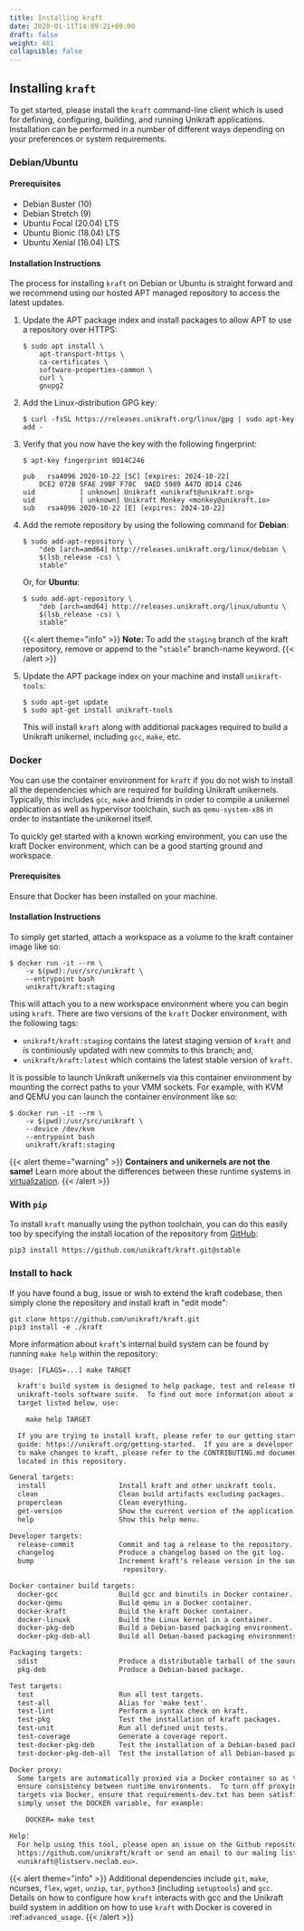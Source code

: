 ```yaml
---
title: Installing kraft
date: 2020-01-11T14:09:21+09:00
draft: false
weight: 401
collapsible: false
---
```


## Installing `kraft`

To get started, please install the `kraft` command-line client which is used for
defining, configuring, building, and running Unikraft applications. Installation
can be performed in a number of different ways depending on your preferences or
system requirements.

### Debian/Ubuntu

#### Prerequisites

 * Debian Buster (10)
 * Debian Stretch (9)
 * Ubuntu Focal (20.04) LTS
 * Ubuntu Bionic (18.04) LTS
 * Ubuntu Xenial (16.04) LTS

#### Installation Instructions

The process for installing `kraft` on Debian or Ubuntu is straight forward and
we recommend using our hosted APT managed repository to access the latest
updates.

1. Update the APT package index and install packages to allow APT to use a
   repository over HTTPS:

   ```console
   $ sudo apt install \
       apt-transport-https \
       ca-certificates \
       software-properties-common \
       curl \
       gnupg2
   ```

2. Add the Linux-distribution GPG key:

   ```console
   $ curl -fsSL https://releases.unikraft.org/linux/gpg | sudo apt-key add -
   ```

3. Verify that you now have the key with the following fingerprint:

   ```console
   $ apt-key fingerprint 8D14C246

   pub   rsa4096 2020-10-22 [SC] [expires: 2024-10-22]
       DCE2 072B 5FAE 29BF F78C  9AED 5989 A47D 8D14 C246
   uid           [ unknown] Unikraft <unikraft@unikraft.org>
   uid           [ unknown] Unikraft Monkey <monkey@unikraft.io>
   sub   rsa4096 2020-10-22 [E] [expires: 2024-10-22]
   ```


4. Add the remote repository by using the following command for **Debian**:

   ```console
   $ sudo add-apt-repository \
       "deb [arch=amd64] http://releases.unikraft.org/linux/debian \
       $(lsb_release -cs) \
       stable"
   ```

   Or, for **Ubuntu**:

   ```console
   $ sudo add-apt-repository \
       "deb [arch=amd64] http://releases.unikraft.org/linux/ubuntu \
       $(lsb_release -cs) \
       stable"
   ```

   {{< alert theme="info" >}}
   **Note:** To add the `staging` branch of the kraft repository, remove or
   append to the "`stable`" branch-name keyword.
   {{< /alert >}}

5. Update the APT package index on your machine and install `unikraft-tools`:

   ```console
   $ sudo apt-get update
   $ sudo apt-get install unikraft-tools
   ```

   This will install `kraft` along with additional packages required to build
   a Unikraft unikernel, including `gcc`, `make`, etc.

### Docker

You can use the container environment for `kraft` if you do not wish to install
all the dependencies which are required for building Unikraft unikernels.
Typically, this includes `gcc`, `make` and friends in order to compile a
unikernel application as well as hypervisor toolchain, such as `qemu-system-x86`
in order to instantiate the unikernel itself.

To quickly get started with a known working environment, you can use the kraft
Docker environment, which can be a good starting ground and workspace.

#### Prerequisites

Ensure that Docker has been installed on your machine.

#### Installation Instructions

To simply get started, attach a workspace as a volume to the kraft container
image like so:

```console
$ docker run -it --rm \
    -v $(pwd):/usr/src/unikraft \
    --entrypoint bash
    unikraft/kraft:staging
```

This will attach you to a new workspace environment where you can begin using
`kraft`.  There are two versions of the `kraft` Docker environment, with the
following tags:

 * `unikraft/kraft:staging` contains the latest staging version of `kraft`
   and is continiously updated with new commits to this branch; and,
 * `unikraft/kraft:latest` which contains the latest stable version of
   `kraft`.

It is possible to launch Unikraft unikernels via this container environment by
mounting the correct paths to your VMM sockets.  For example, with KVM and QEMU
you can launch the container environment like so:

```console
$ docker run -it --rm \
    -v $(pwd):/usr/src/unikraft \
    --device /dev/kvm
    --entrypoint bash
    unikraft/kraft:staging
```

{{< alert theme="warning" >}}
**Containers and unikernels are not the same!**  Learn more about the differences
between these runtime systems in [virtualization](/docs/concepts/virtualization).
{{< /alert >}}


### With `pip`

To install `kraft` manually using the python toolchain, you can do this easily
too by specifying the install location of the repository from
[GitHub](https://github.com/unikraft/kraft.git):

```console
pip3 install https://github.com/unikraft/kraft.git@stable
```

### Install to hack

If you have found a bug, issue or wish to extend the kraft codebase, then simply
clone the repository and install kraft in "edit mode":

```console
git clone https://github.com/unikraft/kraft.git
pip3 install -e ./kraft
```

More information about `kraft`'s internal build system can be found by
running `make help` within the repository:

```txt
Usage: [FLAGS=...] make TARGET

  kraft's build system is designed to help package, test and release the
  unikraft-tools software suite.  To find out more information about a specfic
  target listed below, use:

    make help TARGET

  If you are trying to install kraft, please refer to our getting started
  guide: https://unikraft.org/getting-started.  If you are a developer wishing
  to make changes to kraft, please refer to the CONTRIBUTING.md document
  located in this repository.

General targets:
  install                  Install kraft and other unikraft tools.
  clean                    Clean build artifacts excluding packages.
  properclean              Clean everything.
  get-version              Show the current version of the application.
  help                     Show this help menu.

Developer targets:
  release-commit           Commit and tag a release to the repository.
  changelog                Produce a changelog based on the git log.
  bump                     Increment kraft's release version in the source
                            repository.

Docker container build targets:
  docker-gcc               Build gcc and binutils in Docker container.
  docker-qemu              Build qemu in a Docker container.
  docker-kraft             Build the kraft Docker container.
  docker-linuxk            Build the Linux kernel in a container.
  docker-pkg-deb           Build a Debian-based packaging environment.
  docker-pkg-deb-all       Build all Deban-based packaging environments.

Packaging targets:
  sdist                    Produce a distributable tarball of the source tree.
  pkg-deb                  Produce a Debian-based package.

Test targets:
  test                     Run all test targets.
  test-all                 Alias for 'make test'.
  test-lint                Perform a syntax check on kraft.
  test-pkg                 Test the installation of kraft packages.
  test-unit                Run all defined unit tests.
  test-coverage            Generate a coverage report.
  test-docker-pkg-deb      Test the installation of a Debian-based package.
  test-docker-pkg-deb-all  Test the installation of all Debian-based packages.

Docker proxy:
  Some targets are automatically proxied via a Docker container so as to
  ensure consistency between runtime environments.  To turn off proxying
  targets via Docker, ensure that requirements-dev.txt has been satisfied then
  simply unset the DOCKER variable, for example:

    DOCKER= make test

Help:
  For help using this tool, please open an issue on the Github repository:
  https://github.com/unikraft/kraft or send an email to our maling list:
  <unikraft@listserv.neclab.eu>.
```

{{< alert theme="info" >}}
Additional dependencies include ``git``, ``make``, ncurses, ``flex``, ``wget``,
``unzip``, ``tar``, ``python3`` (including  ``setuptools``) and ``gcc``.
Details on how to configure how ``kraft`` interacts with gcc and the Unikraft
build system in addition on how to use ``kraft`` with Docker is covered in
:ref:`advanced_usage`.
{{< /alert >}}